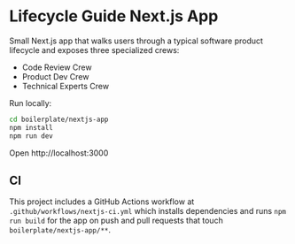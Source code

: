 # Lifecycle Guide Next.js App

Small Next.js app that walks users through a typical software product lifecycle and exposes three specialized crews:

- Code Review Crew
- Product Dev Crew
- Technical Experts Crew

Run locally:

```bash
cd boilerplate/nextjs-app
npm install
npm run dev
```

Open http://localhost:3000

CI
--
This project includes a GitHub Actions workflow at `.github/workflows/nextjs-ci.yml` which installs dependencies and runs `npm run build` for the app on push and pull requests that touch `boilerplate/nextjs-app/**`.

